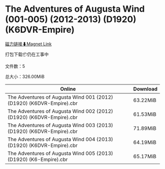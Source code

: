 # The Adventures of Augusta Wind (001-005) (2012-2013) (D1920) (K6DVR-Empire)

[磁力链接⬇Magnet Link](magnet:?xt=urn:btih:91c30efd641efcdee63c038c42ae3ae54871503f&dn=The%20Adventures%20of%20Augusta%20Wind%20%28001-005%29%20%282012-2013%29%20%28D1920%29%20%28K6DVR-Empire%29)

打包下载📦仍在工事中

文件数：5

总大小：326.00MiB

Online | Download
--- | ---
The Adventures of Augusta Wind 001 (2012) (D1920) (K6DVR-Empire).cbr | 63.22MiB
The Adventures of Augusta Wind 002 (2012) (D1920) (K6DVR-Empire).cbr | 61.53MiB
The Adventures of Augusta Wind 003 (2013) (D1920) (K6DVR-Empire).cbr | 71.89MiB
The Adventures of Augusta Wind 004 (2013) (D1920) (K6DVR-Empire).cbr | 64.19MiB
The Adventures of Augusta Wind 005 (2013) (D1920) (K6-Empire).cbr | 65.17MiB